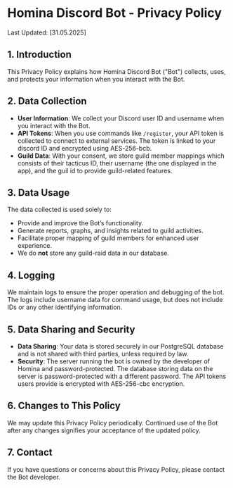 # Homina Discord Bot - Privacy Policy

Last Updated: [31.05.2025]

## 1. Introduction

This Privacy Policy explains how Homina Discord Bot ("Bot") collects, uses, and protects your information when you interact with the Bot.

## 2. Data Collection

-   **User Information**: We collect your Discord user ID and username when you interact with the Bot.
-   **API Tokens**: When you use commands like `/register`, your API token is collected to connect to external services. The token is linked to your discord ID and encrypted using AES-256-bcb.
-   **Guild Data**: With your consent, we store guild member mappings which consists of their tacticus ID, their username (the one displayed in the app), and the guil id to provide guild-related features.

## 3. Data Usage

The data collected is used solely to:

-   Provide and improve the Bot’s functionality.
-   Generate reports, graphs, and insights related to guild activities.
-   Facilitate proper mapping of guild members for enhanced user experience.
-   We do **not** store any guild-raid data in our database.

## 4. Logging

We maintain logs to ensure the proper operation and debugging of the bot. The logs include username data for command usage, but does not include IDs or any other identifying information.

## 5. Data Sharing and Security

-   **Data Sharing**: Your data is stored securely in our PostgreSQL database and is not shared with third parties, unless required by law.
-   **Security**: The server running the bot is owned by the developer of Homina and password-protected. The database storing data on the server is password-protected with a different password. The API tokens users provide is encrypted with AES-256-cbc encryption.

## 6. Changes to This Policy

We may update this Privacy Policy periodically. Continued use of the Bot after any changes signifies your acceptance of the updated policy.

## 7. Contact

If you have questions or concerns about this Privacy Policy, please contact the Bot developer.
